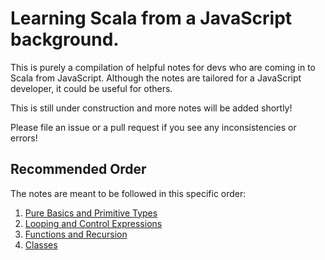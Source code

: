 # Learning Scala from a JavaScript background. 

This is purely a compilation of helpful notes for devs who are coming in to Scala from JavaScript. Although the notes are tailored for a JavaScript developer, it could be useful for others.

This is still under construction and more notes will be added shortly!

Please file an issue or a pull request if you see any inconsistencies or errors!


## Recommended Order

The notes are meant to be followed in this specific order:

1. [Pure Basics and Primitive Types](pure-basics-and-primitives.md)
2. [Looping and Control Expressions](looping-and-control-expressions.md)
3. [Functions and Recursion](functions.md)
4. [Classes](classes.md)

